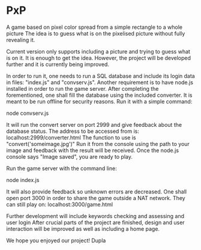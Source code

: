 # PxP
A game based on pixel color spread from a simple rectangle to a whole picture
The idea is to guess what is on the pixelised picture without fully revealing it.

Current version only supports including a picture and trying to guess what is on it.
It is enough to get the idea. However, the project will be developed further and it is currently being improved.

In order to run it, one needs to run a SQL database and include its login data in files: "index.js" and "convserv.js".
Another requirement is to have node.js installed in order to run the game server.
After completing the forementioned, one shall fill the database using the included converter. It is meant to be run offline for security reasons. Run it with a simple command:

node convserv.js

It will run the convert server on port 2999 and give feedback about the database status.
The address to be accessed from is: localhost:2999/converter.html
The function to use is "convert('someimage.jpg')"
Run it from the console using the path to your image and feedback with the result will be received.
Once the node.js console says "Image saved", you are ready to play.

Run the game server with the command line:

node index.js

It will also provide feedback so unknown errors are decreased.
One shall open port 3000 in order to share the game outside a NAT network. They can still play on: localhost:3000/game.html

Further development will include keywords checking and assessing and user login
After crucial parts of the project are finished, design and user interaction will be improved as well as including a home page.

We hope you enjoyed our project!
Dupla
